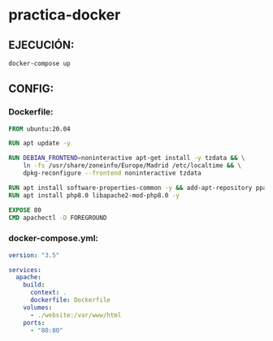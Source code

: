 # practica-docker

## EJECUCIÓN:
```bash
docker-compose up
```

## CONFIG:

### Dockerfile:
```dockerfile
FROM ubuntu:20.04

RUN apt update -y

RUN DEBIAN_FRONTEND=noninteractive apt-get install -y tzdata && \
    ln -fs /usr/share/zoneinfo/Europe/Madrid /etc/localtime && \
    dpkg-reconfigure --frontend noninteractive tzdata

RUN apt install software-properties-common -y && add-apt-repository ppa:ondrej/php -y
RUN apt install php8.0 libapache2-mod-php8.0 -y

EXPOSE 80
CMD apachectl -D FOREGROUND
```

### docker-compose.yml:
```yaml
version: "3.5"

services:
  apache:
    build:
      context: .
      dockerfile: Dockerfile
    volumes:
      - ./website:/var/www/html
    ports:
      - "80:80"
```
